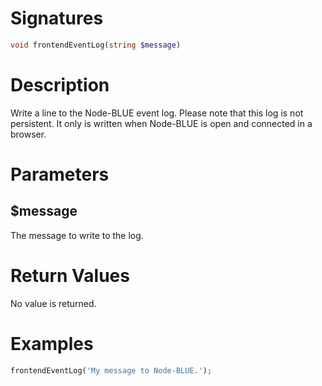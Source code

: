<!---
{
    "category": "Nodes",
    "name": "HomegearNodeBase::frontendEventLog",
    "shortDescription": "Writes a line to the Node-BLUE event log"
}
--->

# Signatures

```php
void frontendEventLog(string $message)
```


# Description

Write a line to the Node-BLUE event log. Please note that this log is not persistent. It only is written when Node-BLUE is open and connected in a browser.


# Parameters

## $message

The message to write to the log.


# Return Values

No value is returned.


# Examples

```php
frontendEventLog('My message to Node-BLUE.');
```